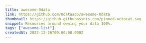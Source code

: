 ```yaml
---
title: awesome-0data
link: https://github.com/0dataapp/awesome-0data
thumbnail: https://github.githubassets.com/pinned-octocat.svg
snippet: Resources around owning your data 100%.
tags: ["awesome-list"]
createdAt: 2022-12-26T00:00:00.000Z
---
```

